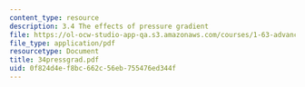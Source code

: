 ```yaml
---
content_type: resource
description: 3.4 The effects of pressure gradient
file: https://ol-ocw-studio-app-qa.s3.amazonaws.com/courses/1-63-advanced-fluid-dynamics-of-the-environment-fall-2002/0f824d4ef8bc662c56eb755476ed344f_34pressgrad.pdf
file_type: application/pdf
resourcetype: Document
title: 34pressgrad.pdf
uid: 0f824d4e-f8bc-662c-56eb-755476ed344f
---
```

